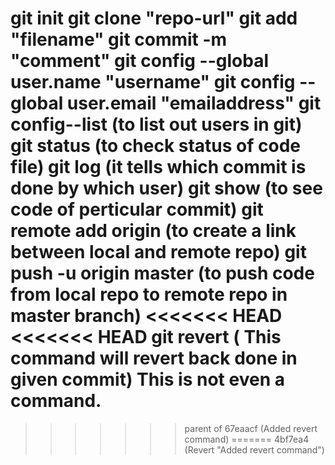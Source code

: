 git init
git clone "repo-url"
git add "filename"
git commit -m "comment"
git config --global user.name "username"
git config --global user.email "emailaddress"
git config--list (to list out users in git)
git status (to check status of code file)
git log (it tells which commit is done by which user)
git show <commit id> (to see code of perticular commit)
git remote add origin <url of repo> (to create a link between local and remote repo)
git push -u origin master (to push code from local repo to remote repo in master branch)
<<<<<<< HEAD
<<<<<<< HEAD
git revert <commit id> ( This command will revert back done in given commit)
This is not even a command.
=======
>>>>>>> parent of 67eaacf (Added revert command)
=======
>>>>>>> 4bf7ea4 (Revert "Added revert command")
